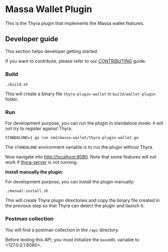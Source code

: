 # Massa Wallet Plugin

This is the Thyra plugin that implements the Massa wallet features.

## Developer guide

This section helps developer getting started.

If you want to contribute, please refer to our [CONTRIBUTING](CONTRIBUTING.md) guide.

### Build

```shell
./build.sh
```

This will create a binary file `thyra-plugin-wallet` in `build/wallet-plugin` folder.

### Run

For development purpose, you can run the plugin in standalone mode: it will not try to register against Thyra.

```shell
STANDALONE=1 go run cmd/massa-wallet/thyra-plugin-wallet.go
```

The `STANDALONE` environment variable is to run the plugin without Thyra.

Now navigate into <http://localhost:8080>. Note that some features will not work if
[thyra-server](https://github.com/massalabs/thyra) is not running.

**Install manually the plugin:**

For development purpose, you can install the plugin manually:

```shell
./manual-install.sh
```

This will create Thyra plugin directories and copy the binary file created in the previous step so that
Thyra can detect the plugin and launch it.

### Postman collection

You will find a postman collection in the `/api` directory.

Before testing this API, you must initialize the `baseURL` variable to <127.0.0.1:8080>.
